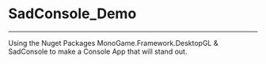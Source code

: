 # SadConsole_Demo
--------
Using the Nuget Packages MonoGame.Framework.DesktopGL & SadConsole to make a Console App that will stand out.
